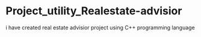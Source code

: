 # Project_utility_Realestate-advisior
i have created real estate advisior project using C++ programming language
